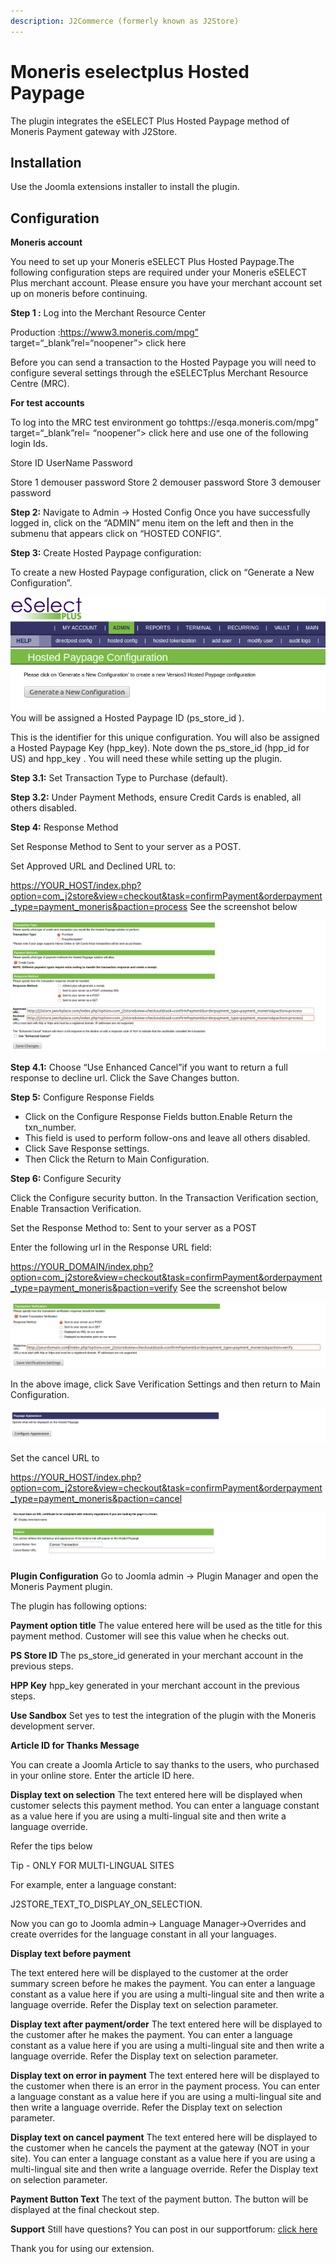 ```yaml
---
description: J2Commerce (formerly known as J2Store)
---
```


# Moneris eselectplus Hosted Paypage

The plugin integrates the eSELECT Plus Hosted Paypage method of Moneris Payment gateway with J2Store.

## Installation <a href="#installation" id="installation"></a>

Use the Joomla extensions installer to install the plugin.

## Configuration <a href="#configuration" id="configuration"></a>

**Moneris account**

You need to set up your Moneris eSELECT Plus Hosted Paypage.The following configuration steps are required under your Moneris eSELECT Plus merchant account. Please ensure you have your merchant account set up on moneris before continuing.

**Step 1 :** Log into the Merchant Resource Center

Production :https://www3.moneris.com/mpg” target=“\_blank”rel=“noopener”> click here

Before you can send a transaction to the Hosted Paypage you will need to configure several settings through the eSELECTplus Merchant Resource Centre (MRC).

**For test accounts**

To log into the MRC test environment go tohttps://esqa.moneris.com/mpg” target=“\_blank”rel= “noopener”> click here and use one of the following login Ids.

Store ID UserName Password

Store 1 demouser password Store 2 demouser password Store 3 demouser password

**Step 2:** Navigate to Admin -> Hosted Config Once you have successfully logged in, click on the “ADMIN” menu item on the left and then in the submenu that appears click on “HOSTED CONFIG”.

**Step 3:** Create Hosted Paypage configuration:

To create a new Hosted Paypage configuration, click on “Generate a New Configuration”.

![eselectplus](https://raw.githubusercontent.com/j2store/doc-images/master/payment-methods/moneris-hosted-paypage/eselectplus.png) You will be assigned a Hosted Paypage ID (ps\_store\_id ).

This is the identifier for this unique configuration. You will also be assigned a Hosted Paypage Key (hpp\_key). Note down the ps\_store\_id (hpp\_id for US) and hpp\_key . You will need these while setting up the plugin.

**Step 3.1:** Set Transaction Type to Purchase (default).

**Step 3.2:** Under Payment Methods, ensure Credit Cards is enabled, all others disabled.

**Step 4:** Response Method

Set Response Method to Sent to your server as a POST.

Set Approved URL and Declined URL to:

[https://YOUR\_HOST/index.php?option=com\_j2store\&view=checkout\&task=confirmPayment\&orderpayment\_type=payment\_moneris\&paction=process](https://your_host/index.php?option=com_j2store\&view=checkout\&task=confirmPayment\&orderpayment_type=payment_moneris\&paction=process) See the screenshot below

![response](https://raw.githubusercontent.com/j2store/doc-images/master/payment-methods/moneris-hosted-paypage/response_method.png)

**Step 4.1:** Choose “Use Enhanced Cancel”if you want to return a full response to decline url. Click the Save Changes button.

**Step 5:** Configure Response Fields

* Click on the Configure Response Fields button.Enable Return the txn\_number.
* This field is used to perform follow-ons and leave all others disabled.
* Click Save Response settings.
* Then Click the Return to Main Configuration.

**Step 6:** Configure Security

Click the Configure security button. In the Transaction Verification section, Enable Transaction Verification.

Set the Response Method to: Sent to your server as a POST

Enter the following url in the Response URL field:

[https://YOUR\_DOMAIN/index.php?option=com\_j2store\&view=checkout\&task=confirmPayment\&orderpayment\_type=payment\_moneris\&paction=verify](https://your_domain/index.php?option=com_j2store\&view=checkout\&task=confirmPayment\&orderpayment_type=payment_moneris\&paction=verify) See the screenshot below

![security](https://raw.githubusercontent.com/j2store/doc-images/master/payment-methods/moneris-hosted-paypage/configure_security.png)

In the above image, click Save Verification Settings and then return to Main Configuration.

![mainconfig](https://raw.githubusercontent.com/j2store/doc-images/master/payment-methods/moneris-hosted-paypage/monerics1.png)

Set the cancel URL to

[https://YOUR\_HOST/index.php?option=com\_j2store\&view=checkout\&task=confirmPayment\&orderpayment\_type=payment\_moneris\&paction=cancel](https://your_host/index.php?option=com_j2store\&view=checkout\&task=confirmPayment\&orderpayment_type=payment_moneris\&paction=cancel)

![canceltransaction](https://raw.githubusercontent.com/j2store/doc-images/master/payment-methods/moneris-hosted-paypage/monerics2.png)

**Plugin Configuration** Go to Joomla admin → Plugin Manager and open the Moneris Payment plugin.

The plugin has following options:

**Payment option title** The value entered here will be used as the title for this payment method. Customer will see this value when he checks out.

**PS Store ID** The ps\_store\_id generated in your merchant account in the previous steps.

**HPP Key** hpp\_key generated in your merchant account in the previous steps.

**Use Sandbox** Set yes to test the integration of the plugin with the Moneris development server.

**Article ID for Thanks Message**

You can create a Joomla Article to say thanks to the users, who purchased in your online store. Enter the article ID here.

**Display text on selection** The text entered here will be displayed when customer selects this payment method. You can enter a language constant as a value here if you are using a multi-lingual site and then write a language override.

Refer the tips below

Tip - ONLY FOR MULTI-LINGUAL SITES

For example, enter a language constant:

J2STORE\_TEXT\_TO\_DISPLAY\_ON\_SELECTION.

Now you can go to Joomla admin-> Language Manager->Overrides and create overrides for the language constant in all your languages.

**Display text before payment**

The text entered here will be displayed to the customer at the order summary screen before he makes the payment. You can enter a language constant as a value here if you are using a multi-lingual site and then write a language override. Refer the Display text on selection parameter.

**Display text after payment/order** The text entered here will be displayed to the customer after he makes the payment. You can enter a language constant as a value here if you are using a multi-lingual site and then write a language override. Refer the Display text on selection parameter.

**Display text on error in payment** The text entered here will be displayed to the customer when there is an error in the payment process. You can enter a language constant as a value here if you are using a multi-lingual site and then write a language override. Refer the Display text on selection parameter.

**Display text on cancel payment** The text entered here will be displayed to the customer when he cancels the payment at the gateway (NOT in your site). You can enter a language constant as a value here if you are using a multi-lingual site and then write a language override. Refer the Display text on selection parameter.

**Payment Button Text** The text of the payment button. The button will be displayed at the final checkout step.

**Support** Still have questions? You can post in our supportforum: [click here](http://j2store.org/forum/index.html)

Thank you for using our extension.
